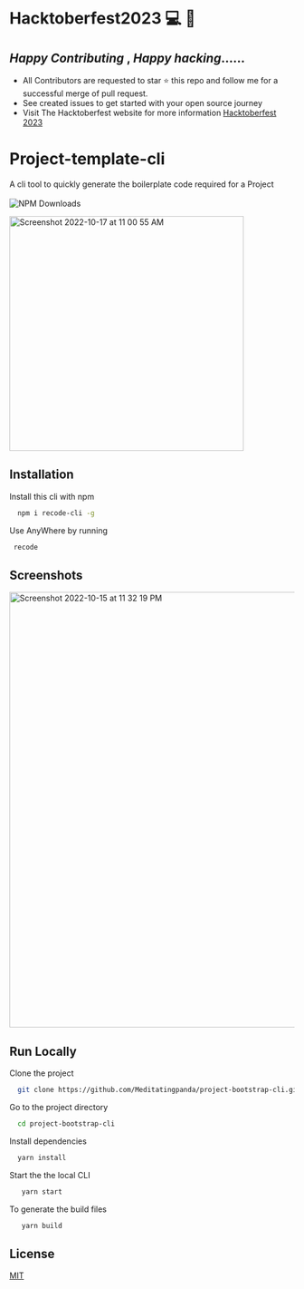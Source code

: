 # Hacktoberfest2023 💻 🚀 
## _Happy Contributing_ , _Happy hacking_......
- All Contributors are requested to star ⭐ this repo and follow me for a successful merge of pull request.
- See created issues to get started with your open source journey 
-  Visit The Hacktoberfest website for more information [Hacktoberfest 2023](https://hacktoberfest.com/) 

# Project-template-cli

A cli tool to quickly generate the boilerplate code required for a Project
<br/>
<br/>
![NPM Downloads](https://img.shields.io/npm/dw/:recode-cli)
<br/>

<img width="414" alt="Screenshot 2022-10-17 at 11 00 55 AM" src="https://user-images.githubusercontent.com/83230804/196096516-54fa26b9-444a-4344-9d26-b97bbe0f363a.png">



## Installation

Install this cli with npm

```bash
  npm i recode-cli -g
```
 Use AnyWhere by running 

 ```bash
  recode
```

## Screenshots

<img width="768" alt="Screenshot 2022-10-15 at 11 32 19 PM" src="https://user-images.githubusercontent.com/83230804/196001575-daea5fb1-b129-43cd-92d7-d66938644e6f.png">




## Run Locally

Clone the project

```bash
  git clone https://github.com/Meditatingpanda/project-bootstrap-cli.git
```

Go to the project directory

```bash
  cd project-bootstrap-cli
```

Install dependencies

```bash
  yarn install
```

Start the the local CLI

```bash
   yarn start
```
To generate the build files
```bash
   yarn build
```


## License

[MIT](https://choosealicense.com/licenses/mit/)

